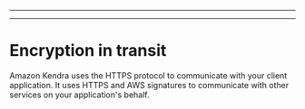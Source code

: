 --------

--------

# Encryption in transit<a name="encryption-in-transit"></a>

Amazon Kendra uses the HTTPS protocol to communicate with your client application\. It uses HTTPS and AWS signatures to communicate with other services on your application's behalf\.